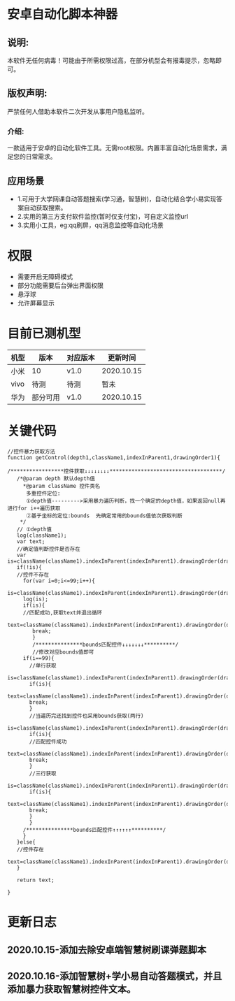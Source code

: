 # 安卓自动化脚本神器
## 说明:
本软件无任何病毒！可能由于所需权限过高，在部分机型会有报毒提示，忽略即可。
## 版权声明:
严禁任何人借助本软件二次开发从事用户隐私监听。
### 介绍:
 一款适用于安卓的自动化软件工具。无需root权限。内置丰富自动化场景需求，满足您的日常需求。
## 应用场景
 * 1.可用于大学网课自动答题搜索(学习通，智慧树)，自动化结合学小易实现答案自动获取搜索。
 * 2.实用的第三方支付软件监控(暂时仅支付宝)，可自定义监控url
 * 3.实用小工具，eg:qq刷屏，qq消息监控等自动化场景
# 权限
 * 需要开启无障碍模式
 * 部分功能需要后台弹出界面权限
 * 悬浮球
 * 允许屏幕显示
# 目前已测机型
 |机型|版本|对应版本|更新时间|
|  ----  | ----  | ----   |  ----   |
  |小米|10|v1.0|2020.10.15|
  |vivo|待测|待测|暂未|
  |华为|部分可用|v1.0|2020.10.15|
# 关键代码
```
//控件暴力获取方法
function getControl(depth1,className1,indexInParent1,drawingOrder1){

/*****************控件获取↓↓↓↓↓↓↓↓************************************/
   /*@param depth 默认depth值
     *@param className 控件类名
      多重控件定位:
      ①depth值--------->采用暴力遍历判断，找一个确定的depth值，如果返回null再进行for i++遍历获取
      ②基于坐标的定位:bounds  先确定常用的bounds值依次获取判断
    */
   // ①depth值
   log(className1);
   var text;
   //确定值判断控件是否存在
   var  is=className(className1).indexInParent(indexInParent1).drawingOrder(drawingOrder1).depth(depth1).exists();
   if(!is){
   //控件不存在
     for(var i=0;i<=99;i++){
     is=className(className1).indexInParent(indexInParent1).drawingOrder(drawingOrder1).depth(i).exists();
     log(is);
     if(is){
     //匹配成功,获取text并退出循环
        text=className(className1).indexInParent(indexInParent1).drawingOrder(drawingOrder1).depth(i).findOne().getText();
        break;
        }
        /***************bounds匹配控件↓↓↓↓↓↓↓**********/
        //修改对应bounds值即可
     if(i==99){
       //单行获取
       is=className(className1).indexInParent(indexInParent1).drawingOrder(drawingOrder1).bounds(41,377,1039,451).exists();
       if(is){
       text=className(className1).indexInParent(indexInParent1).drawingOrder(drawingOrder1).bounds(41,377,1039,451).findOne().getText();
       break;
       }
       //当遍历完还找到控件也采用bounds获取(两行)
       is=className(className1).indexInParent(indexInParent1).drawingOrder(drawingOrder1).bounds(41,377,1039,523).exists();
       if(is){
       //匹配控件成功
       text=className(className1).indexInParent(indexInParent1).drawingOrder(drawingOrder1).bounds(41,377,1039,523).findOne().getText();
       break;
       }
       //三行获取
       is=className(className1).indexInParent(indexInParent1).drawingOrder(drawingOrder1).bounds(41,377,1039,592).exists();
       if(is){
       text=className(className1).indexInParent(indexInParent1).drawingOrder(drawingOrder1).bounds(41,377,1039,592).findOne().getText();
       break;
       }
       }
     /***************bounds匹配控件↑↑↑↑↑↑**********/
     }
   }else{
   //控件存在
   text=className(className1).indexInParent(indexInParent1).drawingOrder(drawingOrder1).depth(depth1).findOne().getText();
   }

   return text;

}
```
# 更新日志
## 2020.10.15-添加去除安卓端智慧树刷课弹题脚本
## 2020.10.16-添加智慧树+学小易自动答题模式，并且添加暴力获取智慧树控件文本。
